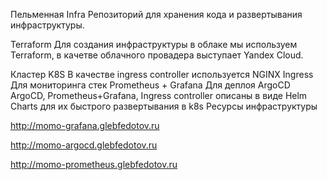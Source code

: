 Пельменная Infra
Репозиторий для хранения кода и развертывания инфраструктуры.

Terraform
Для создания инфраструктуры в облаке мы используем Terraform, в качетве облачного провадера выступает Yandex Cloud.

Кластер K8S
В качестве ingress controller используется NGINX Ingress
Для мониторинга стек Prometheus + Grafana
Для деплоя ArgoCD
ArgoCD, Prometheus+Grafana, Ingress controller описаны в виде Helm Charts для их быстрого развертывания в k8s
Ресурсы инфраструктуры

http://momo-grafana.glebfedotov.ru

http://momo-argocd.glebfedotov.ru

http://momo-prometheus.glebfedotov.ru
